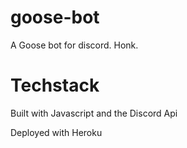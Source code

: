 # goose-bot
A Goose bot for discord. Honk.

# Techstack
Built with Javascript and the Discord Api

Deployed with Heroku
